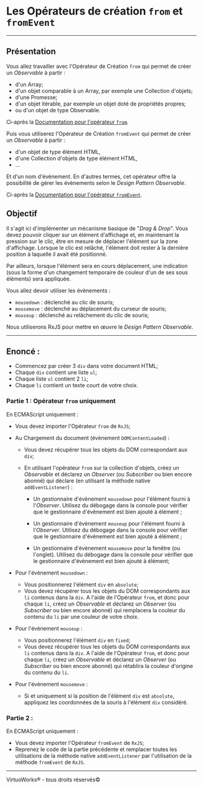 # Les Opérateurs de création `from` et `fromEvent`

---

## Présentation

Vous allez travailler avec l'Opérateur de Création `from` qui permet de créer un *Observable* à partir :
- d'un Array;
- d'un objet comparable à un Array, par exemple une Collection d'objets;
- d'une Promesse;
- d'un objet itérable, par exemple un objet doté de propriétés propres;
- ou d'un objet de type Observable.

Ci-après la [Documentation pour l'opérateur `from`](https://rxjs-dev.firebaseapp.com/api/index/function/from).

Puis vous utiliserez l'Opérateur de Création `fromEvent` qui permet de créer un *Observable* à partir :
- d'un objet de type élément HTML,
- d'une Collection d'objets de type élément HTML,
- ...

Et d'un nom d'évènement. En d'autres termes, cet opérateur offre la possibilité
de gérer les évènements selon le *Design Pattern* *Observable*.

Ci-après la [Documentation pour l'opérateur `fromEvent`](https://rxjs-dev.firebaseapp.com/api/index/function/fromEvent).

## Objectif

Il s'agit ici d'implémenter un mécanisme basique de "*Drag & Drop*". Vous devez
pouvoir cliquer sur un élément d'affichage et, en maintenant la pression sur le
clic, être en mesure de déplacer l'élément sur la zone d'affichage. Lorsque le
clic est relâché, l'élément doit rester à la dernière position à laquelle il
avait été positionné.

Par ailleurs, lorsque l'élément sera en cours déplacement, une indication (sous
la forme d'un changement temporaire de couleur d'un de ses sous éléments) sera
appliquée.

Vous allez devoir utiliser les évènements :

* `mousedown` : déclenché au clic de souris;
* `mousemove` : déclenché au déplacement du curseur de souris;
* `mouseup` : déclenché au relâchement du clic de souris;

Nous utiliserons RxJS pour mettre en œuvre le *Design Pattern Observable*.

---

## Enoncé :

* Commencez par créer 3 `div` dans votre document HTML;
* Chaque `div` contient une liste `ul`;
* Chaque liste `ul` contient 2 `li`;
* Chaque `li` contient un texte court de votre choix.

### Partie 1 : Opérateur `from` uniquement

En ECMAScript uniquement :

* Vous devez importer l'Opérateur `from` de `RxJS`;

* Au Chargement du document (évènement `DOMContentLoaded`) :

  * Vous devez récupérer tous les objets du DOM correspondant aux `div`;

  * En utilisant l'opérateur `from` sur la collection d'objets, créez un
    *Observable* et déclarez un *Observer* (ou *Subscriber* ou bien encore
    abonné) qui déclare (en utilisant la méthode native `addEventListener`) :

    * Un gestionnaire d'évènement `mousedown` pour l'élément fourni à
      l'*Observer*. Utilisez du débogage dans la console pour vérifier que
      le gestionnaire d'évènement est bien ajouté à élément ;

    * Un gestionnaire d'évènement `mouseup` pour l'élément fourni à
      l'*Observer*. Utilisez du débogage dans la console pour vérifier que
      le gestionnaire d'évènement est bien ajouté à élément ;

    * Un gestionnaire d'évènement `mousemove` pour la fenêtre (ou l'onglet).
      Utilisez du débogage dans la console pour vérifier que le gestionnaire
      d'évènement est bien ajouté à élément;

* Pour l'évènement `mousedown` :
  * Vous positionnerez l'élément `div` en `absolute`;
  * Vous devez récupérer tous les objets du DOM correspondants aux `li` contenus
    dans la `div`. A l'aide de l'Opérateur `from`, et donc pour chaque `li`,
    créez un *Observable* et déclarez un *Observer* (ou *Subscriber* ou bien
    encore abonné) qui remplacera la couleur du contenu du `li` par une couleur
    de votre choix.

* Pour l'évènement `mouseup` :
  * Vous positionnerez l'élément `div` en `fixed`;
  * Vous devez récupérer tous les objets du DOM correspondants aux `li` contenus
    dans la `div`. A l'aide de l'Opérateur `from`, et donc pour chaque `li`,
    créez un *Observable* et déclarez un *Observer* (ou *Subscriber* ou bien
    encore abonné) qui rétablira la couleur d'origine du contenu du `li`.

* Pour l'évènement `mousemove` :
  * Si et uniquement si la position de l'élément `div` est `absolute`, appliquez
    les coordonnées de la souris à l'élément `div` considéré.

### Partie 2 :

En ECMAScript uniquement :

* Vous devez importer l'Opérateur `fromEvent` de `RxJS`;
* Reprenez le code de la partie précédente et remplacer toutes les utilisations
  de la méthode native `addEventListener` par l'utilisation de la méthode
  `fromEvent` de `RxJS`.
---

VirtuoWorks® - tous droits réservés©
